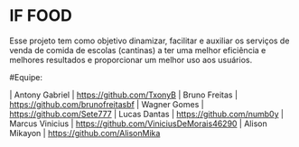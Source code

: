 # IF FOOD

Esse projeto tem como objetivo dinamizar, facilitar e auxiliar os serviços de venda de comida de escolas (cantinas) a ter uma melhor eficiência e melhores resultados e proporcionar um melhor uso aos usuários.

#Equipe:

| Antony Gabriel | https://github.com/TxonyB
| Bruno Freitas | https://github.com/brunofreitasbf
| Wagner Gomes | https://github.com/Sete777
| Lucas Dantas | https://github.com/numb0y
| Marcus Vinicius | https://github.com/ViniciusDeMorais46290
| Alison Mikayon | https://github.com/AlisonMika


